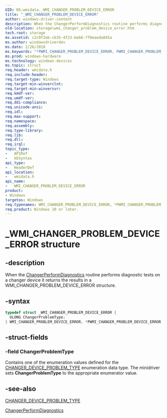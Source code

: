 ```yaml
---
UID: NS:wmidata._WMI_CHANGER_PROBLEM_DEVICE_ERROR
title: "_WMI_CHANGER_PROBLEM_DEVICE_ERROR"
author: windows-driver-content
description: When the ChangerPerformDiagnostics routine performs diagnostic tests on a changer device it returns the results in a WMI_CHANGER_PROBLEM_DEVICE_ERROR structure.
old-location: storage\wmi_changer_problem_device_error.htm
tech.root: storage
ms.assetid: c2c0f2eb-cb35-4f23-beb6-7f0eaeda845a
ms.author: windowsdriverdev
ms.date: 2/26/2018
ms.keywords: "*PWMI_CHANGER_PROBLEM_DEVICE_ERROR, PWMI_CHANGER_PROBLEM_DEVICE_ERROR, PWMI_CHANGER_PROBLEM_DEVICE_ERROR structure pointer [Storage Devices], WMI_CHANGER_PROBLEM_DEVICE_ERROR, WMI_CHANGER_PROBLEM_DEVICE_ERROR structure [Storage Devices], _WMI_CHANGER_PROBLEM_DEVICE_ERROR, storage.wmi_changer_problem_device_error, structs-changer_0d8bac8e-b24c-4ff8-948e-0dd55b5624f0.xml, wmidata/PWMI_CHANGER_PROBLEM_DEVICE_ERROR, wmidata/WMI_CHANGER_PROBLEM_DEVICE_ERROR"
ms.prod: windows-hardware
ms.technology: windows-devices
ms.topic: struct
req.header: wmidata.h
req.include-header:
req.target-type: Windows
req.target-min-winverclnt:
req.target-min-winversvr:
req.kmdf-ver:
req.umdf-ver:
req.ddi-compliance:
req.unicode-ansi:
req.idl:
req.max-support:
req.namespace:
req.assembly:
req.type-library:
req.lib:
req.dll:
req.irql:
topic_type:
-	APIRef
-	kbSyntax
api_type:
-	HeaderDef
api_location:
-	wmidata.h
api_name:
-	WMI_CHANGER_PROBLEM_DEVICE_ERROR
product:
- Windows
targetos: Windows
req.typenames: WMI_CHANGER_PROBLEM_DEVICE_ERROR, *PWMI_CHANGER_PROBLEM_DEVICE_ERROR
req.product: Windows 10 or later.
---
```


# _WMI_CHANGER_PROBLEM_DEVICE_ERROR structure


## -description


When the <a href="..\mcd\nf-mcd-changerperformdiagnostics.md">ChangerPerformDiagnostics</a> routine performs diagnostic tests on a changer device it returns the results in a WMI_CHANGER_PROBLEM_DEVICE_ERROR structure.


## -syntax


```cpp
typedef struct _WMI_CHANGER_PROBLEM_DEVICE_ERROR {
  ULONG ChangerProblemType;
} WMI_CHANGER_PROBLEM_DEVICE_ERROR, *PWMI_CHANGER_PROBLEM_DEVICE_ERROR;
```


## -struct-fields




### -field ChangerProblemType

Contains one of the enumeration values defined for the <a href="..\ntddchgr\ne-ntddchgr-_changer_device_problem_type.md">CHANGER_DEVICE_PROBLEM_TYPE</a> enumeration data type. The minidriver sets <b>ChangerProblemType</b> to the appropriate enumerator value.


## -see-also

<a href="..\ntddchgr\ne-ntddchgr-_changer_device_problem_type.md">CHANGER_DEVICE_PROBLEM_TYPE</a>



<a href="..\mcd\nf-mcd-changerperformdiagnostics.md">ChangerPerformDiagnostics</a>



 

 


